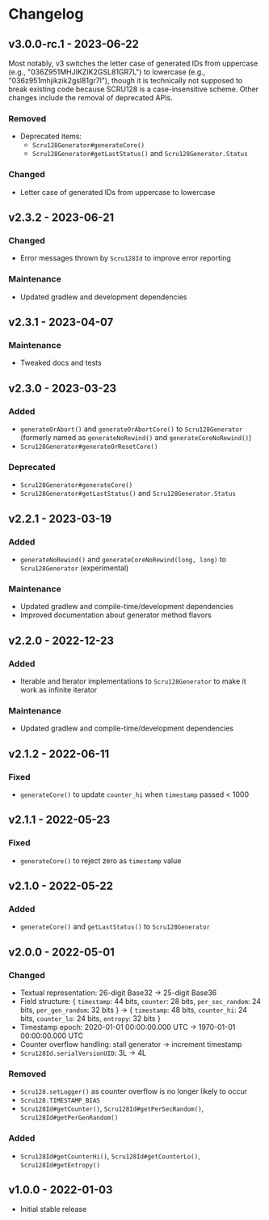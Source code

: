 # Changelog

## v3.0.0-rc.1 - 2023-06-22

Most notably, v3 switches the letter case of generated IDs from uppercase (e.g.,
"036Z951MHJIKZIK2GSL81GR7L") to lowercase (e.g., "036z951mhjikzik2gsl81gr7l"),
though it is technically not supposed to break existing code because SCRU128 is
a case-insensitive scheme. Other changes include the removal of deprecated APIs.

### Removed

- Deprecated items:
  - `Scru128Generator#generateCore()`
  - `Scru128Generator#getLastStatus()` and `Scru128Generator.Status`

### Changed

- Letter case of generated IDs from uppercase to lowercase

## v2.3.2 - 2023-06-21

### Changed

- Error messages thrown by `Scru128Id` to improve error reporting

### Maintenance

- Updated gradlew and development dependencies

## v2.3.1 - 2023-04-07

### Maintenance

- Tweaked docs and tests

## v2.3.0 - 2023-03-23

### Added

- `generateOrAbort()` and `generateOrAbortCore()` to `Scru128Generator`
  (formerly named as `generateNoRewind()` and `generateCoreNoRewind()`)
- `Scru128Generator#generateOrResetCore()`

### Deprecated

- `Scru128Generator#generateCore()`
- `Scru128Generator#getLastStatus()` and `Scru128Generator.Status`

## v2.2.1 - 2023-03-19

### Added

- `generateNoRewind()` and `generateCoreNoRewind(long, long)` to
  `Scru128Generator` (experimental)

### Maintenance

- Updated gradlew and compile-time/development dependencies
- Improved documentation about generator method flavors

## v2.2.0 - 2022-12-23

### Added

- Iterable and Iterator implementations to `Scru128Generator` to make it work as
  infinite iterator

### Maintenance

- Updated gradlew and compile-time/development dependencies

## v2.1.2 - 2022-06-11

### Fixed

- `generateCore()` to update `counter_hi` when `timestamp` passed < 1000

## v2.1.1 - 2022-05-23

### Fixed

- `generateCore()` to reject zero as `timestamp` value

## v2.1.0 - 2022-05-22

### Added

- `generateCore()` and `getLastStatus()` to `Scru128Generator`

## v2.0.0 - 2022-05-01

### Changed

- Textual representation: 26-digit Base32 -> 25-digit Base36
- Field structure: { `timestamp`: 44 bits, `counter`: 28 bits, `per_sec_random`:
  24 bits, `per_gen_random`: 32 bits } -> { `timestamp`: 48 bits, `counter_hi`:
  24 bits, `counter_lo`: 24 bits, `entropy`: 32 bits }
- Timestamp epoch: 2020-01-01 00:00:00.000 UTC -> 1970-01-01 00:00:00.000 UTC
- Counter overflow handling: stall generator -> increment timestamp
- `Scru128Id.serialVersionUID`: 3L -> 4L

### Removed

- `Scru128.setLogger()` as counter overflow is no longer likely to occur
- `Scru128.TIMESTAMP_BIAS`
- `Scru128Id#getCounter()`, `Scru128Id#getPerSecRandom()`, `Scru128Id#getPerGenRandom()`

### Added

- `Scru128Id#getCounterHi()`, `Scru128Id#getCounterLo()`, `Scru128Id#getEntropy()`

## v1.0.0 - 2022-01-03

- Initial stable release
